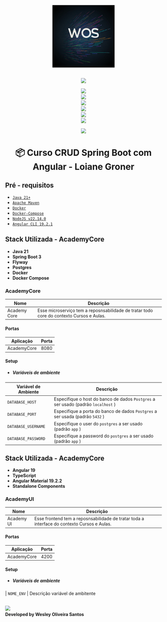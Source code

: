 <div align="center" width="100%">
    <img src="asserts/logo-wos.jpg" alt="logo" width="200" height="auto" />
</div>

<br>

<div align="center">

![](https://img.shields.io/badge/Status-Em%20Desenvolvimento-orange)
</div>

<div align="center">

![](https://img.shields.io/badge/Ecossistema-Backend-brightgreen)
    <br>
    <img src="https://skillicons.dev/icons?i=java,spring,maven,idea"/>
    <br>
![](https://img.shields.io/badge/Ecossistema-Frontend-brightgreen)
    <br>
    <img src="https://skillicons.dev/icons?i=angular,nodejs,typescript,js,html,vscode"/>
    <br>
    ![](https://img.shields.io/badge/Ecossistema-Infra%20e%20Devops-brightgreen)
    <br>
    <img src="https://skillicons.dev/icons?i=docker,git,githubactions,mysql,prometheus,grafana"/> 
    <br>
</div>

<div align="center">

![](https://img.shields.io/badge/Autor-Wesley%20Oliveira%20Santos-brightgreen)

</div>

<div align="center">

# 📦 Curso CRUD Spring Boot com Angular - Loiane Groner

</div>

##  Pré - requisitos


- [ `Java 21+` ](https://www.oracle.com/java/technologies/downloads/#java21)
- [ `Apache Maven`](https://maven.apache.org/download.cgi)
- [ `Docker` ](https://www.docker.com/)
- [ `Docker-Compose` ](https://docs.docker.com/compose/install/)
- [`NodeJS v22.14.0`](https://nodejs.org/pt/download)
- [`Angular CLI 19.2.1`](https://angular.dev/tools/cli/setup-local)  

## Stack Utilizada - AcademyCore
- **Java 21**
- **Spring Boot 3**
- **Flyway**
- **Postgres**
- **Docker**
- **Docker Compose**

### AcademyCore
| Nome          | Descrição                                                                                                |
|---------------|----------------------------------------------------------------------------------------------------------|
| Academy Core | Esse microserviço tem a reposnsabilidade de tratar todo core do contexto Cursos e Aulas. |

#### Portas
| Aplicação     | Porta |
|---------------|-------|
| AcademyCore | 8080  |

#### Setup

- ##### Variáveis de ambiente

| Variável de Ambiente  | Descrição                                                                      |
|-----------------------|--------------------------------------------------------------------------------|
| `DATABASE_HOST`       | Especifique o host do banco de dados `Postgres` a ser usado (padrão `localhost` ) |
| `DATABASE_PORT`       | Especifique a porta do banco de dados `Postgres` a ser usada (padrão `5432` )     |
| `DATABASE_USERNAME`   | Especifique o user do `postgres` a ser usado (padrão `app` )                      |
| `DATABASE_PASSWORD`   | Especifique a password do `postgres` a ser usado (padrão `app` )                  |

## Stack Utilizada - AcademyCore
- **Angular 19**
- **TypeScript**
- **Angular Material 19.2.2**
- **Standalone Components**

### AcademyUI
| Nome          | Descrição                                                                                                |
|---------------|----------------------------------------------------------------------------------------------------------|
| Academy UI | Esse frontend tem a reposnsabilidade de tratar toda a interface do contexto Cursos e Aulas. |

#### Portas
| Aplicação     | Porta |
|---------------|-------|
| AcademyCore | 4200  |

#### Setup

- ##### Variáveis de ambiente
| `NOME_ENV`       | Descrição variável de ambitente 

</br>
<a href="https://www.linkedin.com/in/wesleyosantos91/" target="_blank">
  <img src="https://img.shields.io/badge/LinkedIn-0077B5?style=for-the-badge&logo=linkedin&logoColor=white" target="_blank" />
</a>

</br>
<b>Developed by Wesley Oliveira Santos</b>